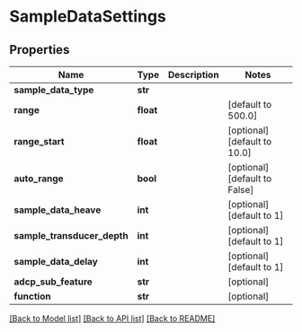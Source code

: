 # SampleDataSettings

## Properties
Name | Type | Description | Notes
------------ | ------------- | ------------- | -------------
**sample_data_type** | **str** |  | 
**range** | **float** |  | [default to 500.0]
**range_start** | **float** |  | [optional] [default to 10.0]
**auto_range** | **bool** |  | [optional] [default to False]
**sample_data_heave** | **int** |  | [optional] [default to 1]
**sample_transducer_depth** | **int** |  | [optional] [default to 1]
**sample_data_delay** | **int** |  | [optional] [default to 1]
**adcp_sub_feature** | **str** |  | [optional] 
**function** | **str** |  | [optional] 

[[Back to Model list]](../README.md#documentation-for-models) [[Back to API list]](../README.md#documentation-for-api-endpoints) [[Back to README]](../README.md)


